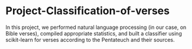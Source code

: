 # Project-Classification-of-verses
In this project, we performed natural language processing (in our case, on Bible verses), compiled appropriate statistics, and built a classifier using scikit-learn for verses according to the Pentateuch and their sources.
